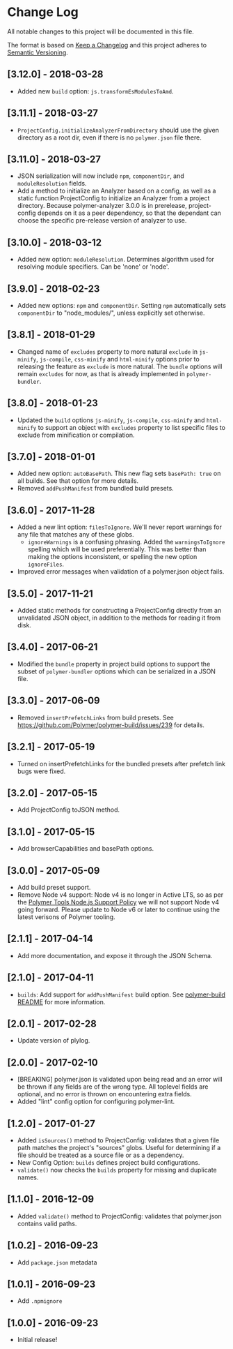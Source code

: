 # Change Log

All notable changes to this project will be documented in this file.

The format is based on [Keep a Changelog](http://keepachangelog.com/)
and this project adheres to [Semantic Versioning](http://semver.org/).

<!-- ## Unreleased -->
<!-- Add new, unreleased changes here. -->

## [3.12.0] - 2018-03-28
* Added new `build` option: `js.transformEsModulesToAmd`.

## [3.11.1] - 2018-03-27
* `ProjectConfig.initializeAnalyzerFromDirectory` should use the given
  directory as a root dir, even if there is no `polymer.json` file there.

## [3.11.0] - 2018-03-27
* JSON serialization will now include `npm`, `componentDir`, and `moduleResolution` fields.
* Add a method to initialize an Analyzer based on a config, as well as
  a static function ProjectConfig to initialize an Analyzer from a project
  directory.
  Because polymer-analyzer 3.0.0 is in prerelease, project-config depends on it
  as a peer dependency, so that the dependant can choose the specific pre-release version of analyzer to use.


## [3.10.0] - 2018-03-12
* Added new option: `moduleResolution`. Determines algorithm used for resolving module specifiers. Can be 'none' or 'node'.

## [3.9.0] - 2018-02-23
* Added new options: `npm` and `componentDir`. Setting `npm` automatically sets `componentDir` to "node_modules/", unless explicitly set otherwise.

## [3.8.1] - 2018-01-29
* Changed name of `excludes` property to more natural `exclude` in `js-minify`, `js-compile`, `css-minify` and `html-minify` options prior to releasing the feature as `exclude` is more natural.  The `bundle` options will remain `excludes` for now, as that is already implemented in `polymer-bundler`.

## [3.8.0] - 2018-01-23
* Updated the `build` options `js-minify`, `js-compile`, `css-minify` and `html-minify` to support an object with `excludes` property to list specific files to exclude from minification or compilation.

## [3.7.0] - 2018-01-01
* Added new option: `autoBasePath`. This new flag sets `basePath: true` on all builds. See that option for more details.
* Removed `addPushManifest` from bundled build presets.

## [3.6.0] - 2017-11-28
* Added a new lint option: `filesToIgnore`. We'll never report warnings for any
  file that matches any of these globs.
  * `ignoreWarnings` is a confusing phrasing. Added the `warningsToIgnore`
    spelling which will be used preferentially. This was better than making the
    options inconsistent, or spelling the new option `ignoreFiles`.
* Improved error messages when validation of a polymer.json object fails.

## [3.5.0] - 2017-11-21
* Added static methods for constructing a ProjectConfig directly from an unvalidated JSON object, in addition to the methods for reading it from disk.

## [3.4.0] - 2017-06-21
* Modified the `bundle` property in project build options to support the subset of `polymer-bundler` options which can be serialized in a JSON file.

## [3.3.0] - 2017-06-09
* Removed `insertPrefetchLinks` from build presets. See https://github.com/Polymer/polymer-build/issues/239 for details.

## [3.2.1] - 2017-05-19
* Turned on insertPrefetchLinks for the bundled presets after prefetch link bugs were fixed.

## [3.2.0] - 2017-05-15
* Add ProjectConfig toJSON method.

## [3.1.0] - 2017-05-15
* Add browserCapabilities and basePath options.

## [3.0.0] - 2017-05-09
* Add build preset support.
* Remove Node v4 support: Node v4 is no longer in Active LTS, so as per the [Polymer Tools Node.js Support Policy](https://www.polymer-project.org/2.0/docs/tools/node-support) we will not support Node v4 going forward. Please update to Node v6 or later to continue using the latest verisons of Polymer tooling.


## [2.1.1] - 2017-04-14
* Add more documentation, and expose it through the JSON Schema.

## [2.1.0] - 2017-04-11
* `builds`: Add support for `addPushManifest` build option. See [polymer-build README](https://github.com/Polymer/polymer-build#projectaddpushmanifest) for more information.


## [2.0.1] - 2017-02-28
* Update version of plylog.

## [2.0.0] - 2017-02-10

* [BREAKING] polymer.json is validated upon being read and an error will be thrown if any fields are of the wrong type. All toplevel fields are optional, and no error is thrown on encountering extra fields.
* Added "lint" config option for configuring polymer-lint.

## [1.2.0] - 2017-01-27

* Added `isSources()` method to ProjectConfig: validates that a given file path matches the project's "sources" globs. Useful for determining if a file should be treated as a source file or as a dependency.
* New Config Option: `builds` defines project build configurations.
* `validate()` now checks the `builds` property for missing and duplicate names.

## [1.1.0] - 2016-12-09

* Added `validate()` method to ProjectConfig: validates that polymer.json contains valid paths.

## [1.0.2] - 2016-09-23

* Add `package.json` metadata

## [1.0.1] - 2016-09-23

* Add `.npmignore`

## [1.0.0] - 2016-09-23

* Initial release!
